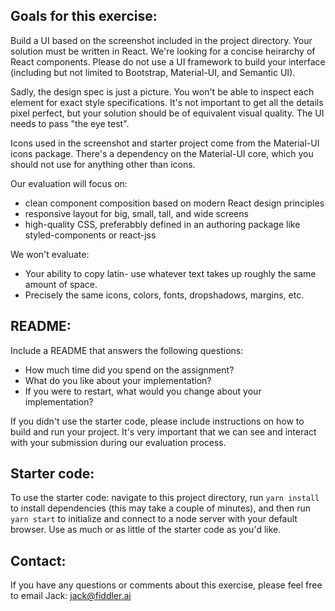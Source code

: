 ## Goals for this exercise:
Build a UI based on the screenshot included in the project directory. Your solution must be written in React. We're looking for a concise heirarchy of React components. Please do not use a UI framework to build your interface (including but not limited to Bootstrap, Material-UI, and Semantic UI).

Sadly, the design spec is just a picture. You won't be able to inspect each element for exact style specifications. It's not important to get all the details pixel perfect, but your solution should be of equivalent visual quality. The UI needs to pass "the eye test".

Icons used in the screenshot and starter project come from the Material-UI icons package. There's a dependency on the Material-UI core, which you should not use for anything other than icons.

Our evaluation will focus on:
* clean component composition based on modern React design principles
* responsive layout for big, small, tall, and wide screens
* high-quality CSS, preferabbly defined in an authoring package like styled-components or react-jss

We won't evaluate:
* Your ability to copy latin- use whatever text takes up roughly the same amount of space.
* Precisely the same icons, colors, fonts, dropshadows, margins, etc.

## README:
Include a README that answers the following questions:

* How much time did you spend on the assignment?
* What do you like about your implementation?
* If you were to restart, what would you change about your implementation?

If you didn't use the starter code, please include instructions on how to build and run your project. It's very important that we can see and interact with your submission during our evaluation process.

## Starter code:

To use the starter code: navigate to this project directory, run `yarn install` to install dependencies (this may take a couple of minutes), and then run `yarn start` to initialize and connect to a node server with your default browser. Use as much or as little of the starter code as you'd like.

## Contact:
If you have any questions or comments about this exercise, please feel free to email Jack: <jack@fiddler.ai>
